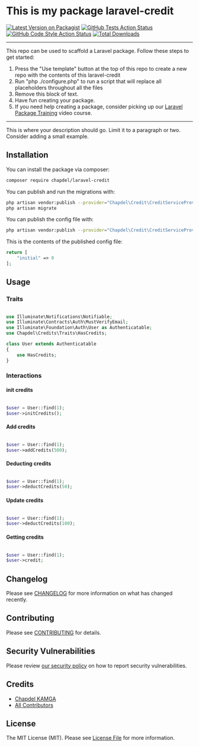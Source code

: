 # This is my package laravel-credit

[![Latest Version on Packagist](https://img.shields.io/packagist/v/chapdel/laravel-credit.svg?style=flat-square)](https://packagist.org/packages/chapdel/laravel-credit)
[![GitHub Tests Action Status](https://img.shields.io/github/workflow/status/chapdel/laravel-credit/run-tests?label=tests)](https://github.com/chapdel/laravel-credit/actions?query=workflow%3Arun-tests+branch%3Amain)
[![GitHub Code Style Action Status](https://img.shields.io/github/workflow/status/chapdel/laravel-credit/Check%20&%20fix%20styling?label=code%20style)](https://github.com/chapdel/laravel-credit/actions?query=workflow%3A"Check+%26+fix+styling"+branch%3Amain)
[![Total Downloads](https://img.shields.io/packagist/dt/chapdel/laravel-credit.svg?style=flat-square)](https://packagist.org/packages/chapdel/laravel-credit)

---

This repo can be used to scaffold a Laravel package. Follow these steps to get started:

1. Press the "Use template" button at the top of this repo to create a new repo with the contents of this laravel-credit
2. Run "php ./configure.php" to run a script that will replace all placeholders throughout all the files
3. Remove this block of text.
4. Have fun creating your package.
5. If you need help creating a package, consider picking up our <a href="https://laravelpackage.training">Laravel Package Training</a> video course.

---

This is where your description should go. Limit it to a paragraph or two. Consider adding a small example.

## Installation

You can install the package via composer:

```bash
composer require chapdel/laravel-credit
```

You can publish and run the migrations with:

```bash
php artisan vendor:publish --provider="Chapdel\Credit\CreditServiceProvider" --tag="laravel-credit-migrations"
php artisan migrate
```

You can publish the config file with:

```bash
php artisan vendor:publish --provider="Chapdel\Credit\CreditServiceProvider" --tag="laravel-credit-config"
```

This is the contents of the published config file:

```php
return [
    "initial" => 0
];
```

## Usage

### Traits

```php

use Illuminate\Notifications\Notifiable;
use Illuminate\Contracts\Auth\MustVerifyEmail;
use Illuminate\Foundation\Auth\User as Authenticatable;
use Chapdel\Credits\Traits\HasCredits;

class User extends Authenticatable
{
    use HasCredits;
}

```

### Interactions

#### init credits

```php

$user = User::find(1);
$user->initCredits();

```

#### Add credits

```php

$user = User::find(1);
$user->addCredits(500);

```

#### Deducting credits

```php

$user = User::find(1);
$user->deductCredits(50);

```

#### Update credits

```php

$user = User::find(1);
$user->deductCredits(100);

```

#### Getting credits

```php

$user = User::find(1);
$user->credit;

```

## Changelog

Please see [CHANGELOG](CHANGELOG.md) for more information on what has changed recently.

## Contributing

Please see [CONTRIBUTING](.github/CONTRIBUTING.md) for details.

## Security Vulnerabilities

Please review [our security policy](../../security/policy) on how to report security vulnerabilities.

## Credits

-   [Chapdel KAMGA](https://github.com/chapdel)
-   [All Contributors](../../contributors)

## License

The MIT License (MIT). Please see [License File](LICENSE.md) for more information.
